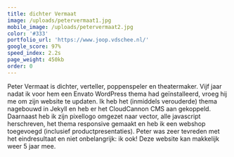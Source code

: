 ```yaml
---
title: dichter Vermaat
image: /uploads/petervermaat1.jpg
mobile_image: /uploads/petervermaat2.jpg
color: '#333'
portfolio_url: 'https://www.joop.vdschee.nl/'
google_score: 97%
speed_index: 2.2s
page_weight: 450kb
order: 0
---
```


Peter Vermaat is dichter, verteller, poppenspeler en theatermaker. Vijf jaar nadat ik voor hem een Envato WordPress thema had geïnstalleerd, vroeg hij me om zijn website te updaten. Ik heb het (inmiddels verouderde) thema nagebouwd in Jekyll en heb er het CloudCannon CMS aan gekoppeld. Daarnaast heb ik zijn pixellogo omgezet naar vector, alle javascript herschreven, het thema responsive gemaakt en heb ik een webshop toegevoegd (inclusief productpresentaties). Peter was zeer tevreden met het eindresultaat en niet onbelangrijk: ik ook! Deze website kan makkelijk weer 5 jaar mee.